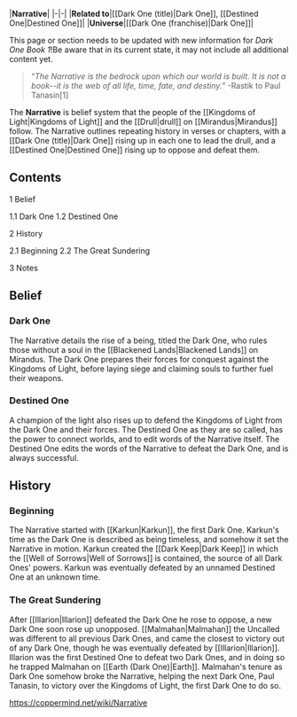 |**Narrative**|
|-|-|
|**Related to**|[[Dark One (title)\|Dark One]], [[Destined One\|Destined One]]|
|**Universe**|[[Dark One (franchise)\|Dark One]]|

This page or section needs to be updated with new information for *Dark One Book 1*!Be aware that in its current state, it may not include all additional content yet.

>“*The Narrative is the bedrock upon which our world is built. It is not a book--it is the web of all life, time, fate, and destiny.*”
\-Rastik to Paul Tanasin[1]


The **Narrative** is belief system that the people of the [[Kingdoms of Light\|Kingdoms of Light]] and the [[Drull\|drull]] on [[Mirandus\|Mirandus]] follow. The Narrative outlines repeating history in verses or chapters, with a [[Dark One (title)\|Dark One]] rising up in each one to lead the drull, and a [[Destined One\|Destined One]] rising up to oppose and defeat them.

## Contents

1 Belief

1.1 Dark One
1.2 Destined One


2 History

2.1 Beginning
2.2 The Great Sundering


3 Notes


## Belief
### Dark One
The Narrative details the rise of a being, titled the Dark One, who rules those without a soul in the [[Blackened Lands\|Blackened Lands]] on Mirandus. The Dark One prepares their forces for conquest against the Kingdoms of Light, before laying siege and claiming souls to further fuel their weapons.

### Destined One
A champion of the light also rises up to defend the Kingdoms of Light from the Dark One and their forces. The Destined One as they are so called, has the power to connect worlds, and to edit words of the Narrative itself. The Destined One edits the words of the Narrative to defeat the Dark One, and is always successful.

## History
### Beginning
The Narrative started with [[Karkun\|Karkun]], the first Dark One. Karkun's time as the Dark One is described as being timeless, and somehow it set the Narrative in motion. Karkun created the [[Dark Keep\|Dark Keep]] in which the [[Well of Sorrows\|Well of Sorrows]] is contained, the source of all Dark Ones' powers. Karkun was eventually defeated by an unnamed Destined One at an unknown time.

### The Great Sundering
After [[Illarion\|Illarion]] defeated the Dark One he rose to oppose, a new Dark One soon rose up unopposed. [[Malmahan\|Malmahan]] the Uncalled was different to all previous Dark Ones, and came the closest to victory out of any Dark One, though he was eventually defeated by [[Illarion\|Illarion]]. Illarion was the first Destined One to defeat two Dark Ones, and in doing so he trapped Malmahan on [[Earth (Dark One)\|Earth]]. Malmahan's tenure as Dark One somehow broke the Narrative, helping the next Dark One, Paul Tanasin, to victory over the Kingdoms of Light, the first Dark One to do so.



https://coppermind.net/wiki/Narrative